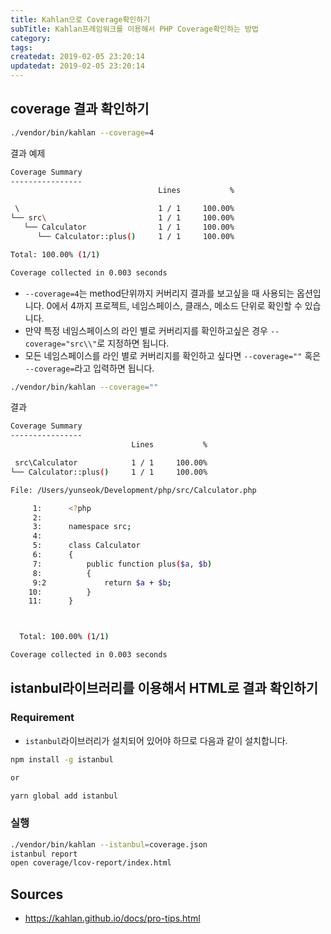 ```yaml
---
title: Kahlan으로 Coverage확인하기
subTitle: Kahlan프레임워크를 이용해서 PHP Coverage확인하는 방법
category: 
tags: 
createdat: 2019-02-05 23:20:14
updatedat: 2019-02-05 23:20:14
---
```


## coverage 결과 확인하기

```bash
./vendor/bin/kahlan --coverage=4
```

결과 예제
```bash
Coverage Summary
----------------
                                 Lines           %

 \                               1 / 1     100.00%
└── src\                         1 / 1     100.00%
   └── Calculator                1 / 1     100.00%
      └── Calculator::plus()     1 / 1     100.00%

Total: 100.00% (1/1)

Coverage collected in 0.003 seconds
```

* `--coverage=4`는 method단위까지 커버리지 결과를 보고싶을 때 사용되는
  옵션입니다. 0에서 4까지 프로젝트, 네임스페이스, 클래스, 메소드 단위로
  확인할 수 있습니다.
* 만약 특정 네임스페이스의 라인 별로 커버리지를 확인하고싶은 경우
  `--coverage="src\\"`로 지정하면 됩니다.
* 모든 네임스페이스를 라인 별로 커버리지를 확인하고 싶다면 `--coverage=""` 혹은
  `--coverage=`라고 입력하면 됩니다.

```bash
./vendor/bin/kahlan --coverage=""
```

결과
```bash
Coverage Summary
----------------
                           Lines           %

 src\Calculator            1 / 1     100.00%
└── Calculator::plus()     1 / 1     100.00%

File: /Users/yunseok/Development/php/src/Calculator.php

     1:      <?php
     2:      
     3:      namespace src;
     4:      
     5:      class Calculator
     6:      {
     7:          public function plus($a, $b)
     8:          {
     9:2             return $a + $b;
    10:          }
    11:      }



  Total: 100.00% (1/1)

Coverage collected in 0.003 seconds
```

## istanbul라이브러리를 이용해서 HTML로 결과 확인하기

### Requirement


* `istanbul`라이브러리가 설치되어 있어야 하므로 다음과 같이 설치합니다.

```bash
npm install -g istanbul

or

yarn global add istanbul
```

### 실행

```bash
./vendor/bin/kahlan --istanbul=coverage.json
istanbul report
open coverage/lcov-report/index.html 
```

## Sources

* https://kahlan.github.io/docs/pro-tips.html

